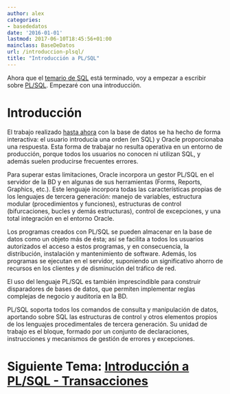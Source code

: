 ```yaml
---
author: alex
categories:
- basededatos
date: '2016-01-01'
lastmod: 2017-06-10T18:45:56+01:00
mainclass: BaseDeDatos
url: /introduccion-plsql/
title: "Introducción a PL/SQL"
---
```


Ahora que el [temario de SQL][1] está terminado, voy a empezar a escribir sobre [PL/SQL][2]. Empezaré con una introducción.

# Introducción

El trabajo realizado [hasta ahora][3] con la base de datos se ha hecho de forma interactiva: el usuario introducía una orden (en SQL) y Oracle proporcionaba una respuesta. Esta forma de trabajar no resulta operativa en un entorno de producción, porque todos los usuarios no conocen ni utilizan SQL, y además suelen producirse frecuentes errores.

<!--more--><!--ad-->

Para superar estas limitaciones, Oracle incorpora un gestor PL/SQL en el servidor de la BD y en algunas de sus herramientas (Forms, Reports, Graphics, etc.). Este lenguaje incorpora todas las características propias de los lenguajes de tercera generación: manejo de variables, estructura modular (procedimientos y funciones), estructuras de control (bifurcaciones, bucles y demás estructuras), control de excepciones, y una total integración en el entorno Oracle.

Los programas creados con PL/SQL se pueden almacenar en la base de datos como un objeto más de ésta; así se facilita a todos los usuarios autorizados el acceso a estos programas, y en consecuencia, la distribución, instalación y mantenimiento de software. Además, los programas se ejecutan en el servidor, suponiendo un significativo ahorro de recursos en los clientes y de disminución del tráfico de red.

El uso del lenguaje PL/SQL es también imprescindible para construir disparadores de bases de datos, que permiten implementar reglas complejas de negocio y auditoria en la BD.

PL/SQL soporta todos los comandos de consulta y manipulación de datos, aportando sobre SQL las estructuras de control y otros elementos propios de los lenguajes procedimentales de tercera generación. Su unidad de trabajo es el bloque, formado por un conjunto de declaraciones, instrucciones y mecanismos de gestión de errores y excepciones.

# Siguiente Tema: [Introducción a PL/SQL - Transacciones][4]

 [1]: https://elbauldelprogramador.com/consulta-de-datos-tablas-resumen/
 [2]: http://es.wikipedia.org/wiki/PL/SQL
 [3]: https://elbauldelprogramador.com/bases-de-datos/
 [4]: https://elbauldelprogramador.com/introduccion-plsql-transacciones/
